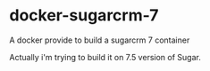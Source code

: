 # docker-sugarcrm-7
A docker provide to build a sugarcrm 7 container

Actually i'm trying to build it on 7.5 version of Sugar.

